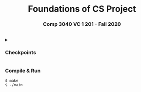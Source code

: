 
<h1 align="center"><strong>Foundations of CS Project</strong></h1>
<h3 align="center"><strong>Comp 3040 VC 1 201 - Fall 2020</strong></h3>
<br>
<details>
<summary><strong><h3>Checkpoints</h3></strong></summary>

- **Checkpoint 1 recording:** https://www.youtube.com/watch?v=bE7id83jTZE&t=3s
- **Checkpoint 2 recording:**
- **Checkpoint 3 recording:**
- **Checkpoint 4 recording:**

</details>

### Compile & Run
```
$ make
$ ./main
```